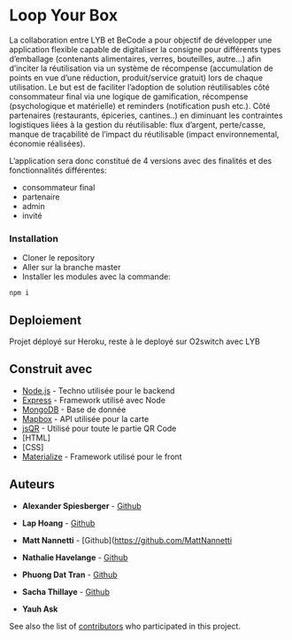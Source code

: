 # Loop Your Box

La collaboration entre LYB et BeCode a pour objectif de développer une application flexible capable de digitaliser la consigne pour différents types d’emballage (contenants alimentaires, verres, bouteilles, autre…) afin d’inciter la réutilisation via un système de récompense (accumulation de points en vue d’une réduction, produit/service gratuit) lors de chaque utilisation. Le but est de faciliter l’adoption de solution réutilisables côté consommateur final via une logique de gamification, récompense (psychologique et  matérielle) et reminders (notification push etc.). Côté partenaires (restaurants, épiceries, cantines..) en diminuant les contraintes logistiques liées à la gestion du réutilisable: flux d’argent, perte/casse, manque de traçabilité de l’impact du réutilisable (impact environnemental, économie réalisées).  

L’application sera donc constitué de 4 versions avec des finalités et des fonctionnalités différentes: 
* consommateur final
* partenaire
* admin 
* invité



### Installation

* Cloner le repository 
* Aller sur la branche master
* Installer les modules avec la commande: 
```
npm i
```

## Deploiement

Projet déployé sur Heroku, reste à le deployé sur O2switch avec LYB

## Construit avec

* [Node.js](https://nodejs.org/en/) - Techno utilisée pour le backend
* [Express](https://expressjs.com/fr/) - Framework utilisé avec Node
* [MongoDB](https://www.mongodb.com/fr) - Base de donnée
* [Mapbox](https://www.mapbox.com/) - API utilisée pour la carte
* [jsQR](https://github.com/cozmo/jsQR) - Utilisé pour toute le partie QR Code
* [HTML]
* [CSS]
* [Materialize](https://materializecss.com/) - Framework utilisé pour le front


## Auteurs

* **Alexander Spiesberger** - [Github](https://github.com/AlexJS6)

* **Lap Hoang** - [Github](https://github.com/lap-hoang24)

* **Matt Nannetti** - [Github](https://github.com/MattNannetti

* **Nathalie Havelange** - [Github](https://github.com/Nahavela)

* **Phuong Dat Tran** - [Github](https://github.com/phuongdattran)

* **Sacha Thillaye** - [Github](https://github.com/SachaThillayeduBoullay)

* **Yauh Ask** 


See also the list of [contributors](https://github.com/your/project/contributors) who participated in this project.


